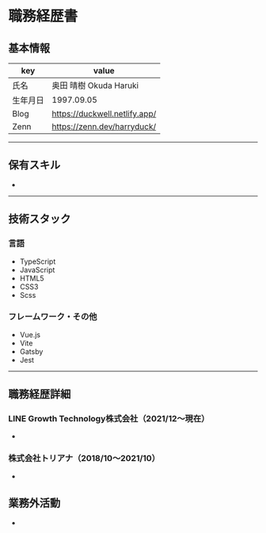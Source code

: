 # 職務経歴書

## 基本情報

|key|value|
|---|---|
|氏名|奥田 晴樹 Okuda Haruki|
|生年月日|1997.09.05|
|Blog|https://duckwell.netlify.app/|
|Zenn|https://zenn.dev/harryduck/|

---

## 保有スキル

- 


---

## 技術スタック

### 言語

- TypeScript
- JavaScript
- HTML5
- CSS3
- Scss

### フレームワーク・その他

- Vue.js
- Vite
- Gatsby
- Jest

---

## 職務経歴詳細

### LINE Growth Technology株式会社（2021/12〜現在）

- 

### 株式会社トリアナ（2018/10〜2021/10）

- 

## 業務外活動

- 